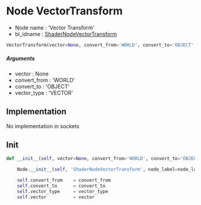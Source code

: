 # Node VectorTransform

- Node name : 'Vector Transform'
- bl_idname : [ShaderNodeVectorTransform](https://docs.blender.org/api/current/bpy.types.ShaderNodeVectorTransform.html)


``` python
VectorTransform(vector=None, convert_from='WORLD', convert_to='OBJECT', vector_type='VECTOR', node_label=None, node_color=None)
```
##### Arguments

- vector : None
- convert_from : 'WORLD'
- convert_to : 'OBJECT'
- vector_type : 'VECTOR'

## Implementation

No implementation in sockets

## Init

``` python
def __init__(self, vector=None, convert_from='WORLD', convert_to='OBJECT', vector_type='VECTOR', node_label=None, node_color=None):

    Node.__init__(self, 'ShaderNodeVectorTransform', node_label=node_label, node_color=node_color)

    self.convert_from    = convert_from
    self.convert_to      = convert_to
    self.vector_type     = vector_type
    self.vector          = vector
```
